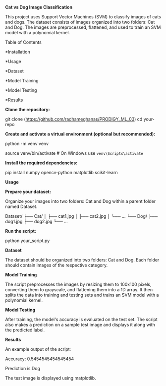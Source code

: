 **Cat vs Dog Image Classification**

This project uses Support Vector Machines (SVM) to classify images of cats and dogs. The dataset consists of images organized into two folders: Cat and Dog. The images are preprocessed, flattened, and used to train an SVM model with a polynomial kernel.

Table of Contents

*Installation

*Usage

*Dataset

*Model Training

*Model Testing

*Results

**Clone the repository:**

git clone (https://github.com/radhameghanas/PRODIGY_ML_03)
cd your-repo

**Create and activate a virtual environment (optional but recommended):**


python -m venv venv

source venv/bin/activate  # On Windows use `venv\Scripts\activate`


**Install the required dependencies:**


pip install numpy opencv-python matplotlib scikit-learn


**Usage**

**Prepare your dataset:**


Organize your images into two folders: Cat and Dog within a parent folder named Dataset.

Dataset/
├── Cat/
│   ├── cat1.jpg
│   ├── cat2.jpg
│   └── ...
└── Dog/
    ├── dog1.jpg
    ├── dog2.jpg
    └── ...
    

**Run the script:**


python your_script.py


**Dataset**


The dataset should be organized into two folders: Cat and Dog. Each folder should contain images of the respective category.


**Model Training**


The script preprocesses the images by resizing them to 100x100 pixels, converting them to grayscale, and flattening them into a 1D array. It then splits the data into training and testing sets and trains an SVM model with a polynomial kernel.


**Model Testing**

After training, the model's accuracy is evaluated on the test set. The script also makes a prediction on a sample test image and displays it along with the predicted label.


**Results**


An example output of the script:

Accuracy: 0.5454545454545454

Prediction is Dog

The test image is displayed using matplotlib.
